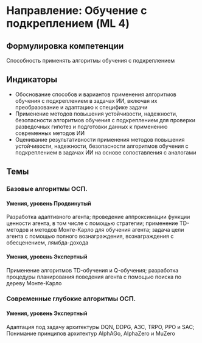 # Направление: Обучение с подкреплением (ML 4)
## Формулировка компетенции
Способность применять алгоритмы обучения с подкреплением
## Индикаторы
* Обоснование способов и вариантов применения алгоритмов обучения с подкреплением в задачах ИИ, включая их преобразование и адаптацию к специфике задачи
* Применение методов повышения устойчивости, надежности, безопасности алгоритмов обучения с подкреплением для проверки разведочных гипотез и подготовки данных к применению современных методов ИИ
* Оценивание результативности применения методов повышения устойчивости, надежности, безопасности алгоритмов обучения с подкреплением в задачах ИИ на основе сопоставления с аналогами
## Темы
###  Базовые алгоритмы ОСП.
#### Умения, уровень Продвинутый
Разработка адаптивного агента; проведение аппроксимации функции ценности агента, в том числе с помощью стратегии; применение TD-методов и методов Монте-Карло для обучения агента; задача цели агента с помощью полного вознаграждения, вознаграждения с обесценением, лямбда-дохода
#### Умения, уровень Экспертный
Применение алгоритмов TD-обучения и Q-обучения; разработка процедуры планирования поведения агента с помощью поиска по дереву Монте-Карло
### Современные глубокие алгоритмы ОСП.
#### Умения, уровень Экспертный
Адаптация под задачу архитектуры DQN, DDPG, A3C, TRPO, PPO и SAC; Понимание принципов архитектур AlphAGo, AlphaZero и MuZero
